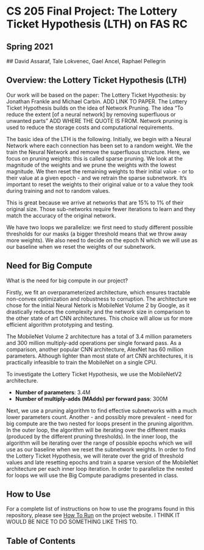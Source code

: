 # CS 205 Final Project: The Lottery Ticket Hypothesis (LTH) on FAS RC

## Spring 2021

## David Assaraf, Tale Lokvenec, Gael Ancel, Raphael Pellegrin

## Overview: the Lottery Ticket Hypothesis (LTH)

Our work will be based on the paper: The Lottery Ticket Hypothesis: by Jonathan Frankle and Michael Carbin. ADD LINK TO PAPER. The Lottery Ticket Hypothesis builds on the idea of Network Pruning. The idea “To reduce the extent [of a neural network] by removing superfluous or unwanted parts” ADD WHERE THE QUOTE IS FROM. Network pruning is used to reduce the storage costs and computational requirements.

The basic idea of the LTH is the following. Initially, we begin with a Neural Network where each connection has been set to a random weight. We the train the Neural Network and remove the superfluous structure. Here, we focus on pruning weights: this is called sparse pruning. We look at the magnitude of the weights and we prune the weights with the lowest magnitude. We then reset the remaining weights to their initial value - or to their value at a given epoch - and we retrain the sparse subnetwork. It’s important to reset the weights to their original value or to a value they took during training and not to random values. 

This is great because we arrive at networks that are 15% to 1% of their original size. Those sub-networks require fewer iterations to learn and they match the accuracy of the original network. 

We have two loops we parallelize: we first need to study different possible thresholds for our masks (a bigger threshold means that we throw away more weights). We also need to decide on the epoch N which we will use as our baseline when we reset the weights of our subnetwork.

## Need for Big Compute

What is the need for big compute in our project?

Firstly, we fit an overparameterized architecture, which ensures tractable non-convex optimization and robustness to corruption. The architecture we chose for the initial Neural Netork is MobileNet Volume 2 by Google, as it drastically reduces the complexity and the network size in comparison to the other state of art CNN architectures. This choice will allow us for more efficient algorithm prototyping and testing.

The MobileNet Volume 2 architecture has a total of 3.4 million parameters and 300 million multiply-add operations per single forward pass. As a comparison, another popular CNN architecture, AlexNet has 60 million parameters. Although lighter than most state of art CNN architectures, it is practically infeasible to train the MobileNet on a single CPU.

To investigate the Lottery Ticket Hypothesis, we use the MobileNetV2 architecture.

- **Number of parameters**: 3.4M 
- **Number of multiply-adds (MAdds) per forward pass**: 300M

Next, we use a pruning algorithm to find effective subnetworks with a much lower parameters count. Another - and possibly more prevalent - need for big compute are the two nested for loops present in the pruning algorithm. In the outer loop, the algorithm will be iterating over the different masks (produced by the different pruning thresholds). In the inner loop, the algorithm will be iterating over the range of possible epochs which we will use as our baseline when we reset the subnetwork weights. In order to find the Lottery Ticket Hypothesis, we will iterate over the grid of threshold values and late resetting epochs and train a sparse version of the MobileNet architecture per each inner loop iteration. In order to parallelize the nested for loops we will use the Big Compute paradigms presented in class. 



## How to Use

For a complete list of instructions on how to use the programs found in this repository, please see [How To Run]() on the project website. I THINK IT WOULD BE NICE TO DO SOMETHING LIKE THIS TO.

## Table of Contents
<!-- 1. [Problem Statement](/Writeup/ProblemStatement.md)
2. [Solution](/Writeup/Solution.md)
3. [Model and Data](/Writeup/ModelAndData.md)
4. [Specs](/Writeup/Specs.md)
5. [How To Run](/Writeup/HowToRun.md)
6. [BFS](/Writeup/BFS.md)
7. [Closeness Centrality](/Writeup/Closeness_Centrality.md)
8. [MST Algorithms](/Writeup/MST.md)
9. [Page Rank](/Writeup/PageRank.md)
10. [Adjacency Matrix](/Writeup/AdjacencyMatrix.md)
11. [Degree Centrality](/Writeup/DegreeCentrality.md)
12. [Discussion](/Writeup/Discussion.md) -->